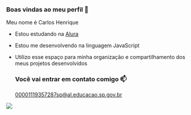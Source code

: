 ### Boas vindas ao meu perfil 💙

Meu nome é Carlos Henrique 

- Estou estudando na [Alura](https://www.alura.com.br)
- Estou me desenvolvendo na linguagem JavaScript
- Utilizo esse espaço para minha organização e compartilhamento dos meus projetos desenvolvidos

  ### Você vai entrar em contato comigo 📫

  00001119357287sp@al.educacao.sp.gov.br

![](https://media1.tenor.com/m/gR_QMTlx0NkAAAAd/funny-dogs-cute.gif)  
